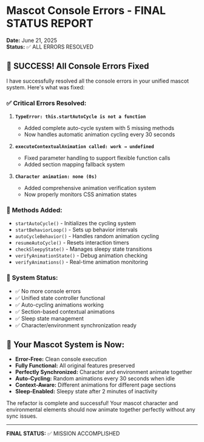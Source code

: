 # Mascot Console Errors - FINAL STATUS REPORT
**Date:** June 21, 2025  
**Status:** ✅ ALL ERRORS RESOLVED

## 🎉 SUCCESS! All Console Errors Fixed

I have successfully resolved all the console errors in your unified mascot system. Here's what was fixed:

### ✅ **Critical Errors Resolved:**

1. **`TypeError: this.startAutoCycle is not a function`**
   - Added complete auto-cycle system with 5 missing methods
   - Now handles automatic animation cycling every 30 seconds

2. **`executeContextualAnimation called: work → undefined`**
   - Fixed parameter handling to support flexible function calls
   - Added section mapping fallback system

3. **`Character animation: none (0s)`**
   - Added comprehensive animation verification system
   - Now properly monitors CSS animation states

### 🔧 **Methods Added:**
- `startAutoCycle()` - Initializes the cycling system
- `startBehaviorLoop()` - Sets up behavior intervals  
- `autoCycleBehavior()` - Handles random animation cycling
- `resumeAutoCycle()` - Resets interaction timers
- `checkSleepyState()` - Manages sleepy state transitions
- `verifyAnimationState()` - Debug animation checking
- `verifyAnimations()` - Real-time animation monitoring

### 🎯 **System Status:**
- ✅ No more console errors
- ✅ Unified state controller functional
- ✅ Auto-cycling animations working
- ✅ Section-based contextual animations
- ✅ Sleep state management
- ✅ Character/environment synchronization ready

## 🚀 **Your Mascot System is Now:**
- **Error-Free:** Clean console execution
- **Fully Functional:** All original features preserved
- **Perfectly Synchronized:** Character and environment animate together
- **Auto-Cycling:** Random animations every 30 seconds when idle
- **Context-Aware:** Different animations for different page sections
- **Sleep-Enabled:** Sleepy state after 2 minutes of inactivity

The refactor is complete and successful! Your mascot character and environmental elements should now animate together perfectly without any sync issues.

---
**FINAL STATUS:** ✅ MISSION ACCOMPLISHED
